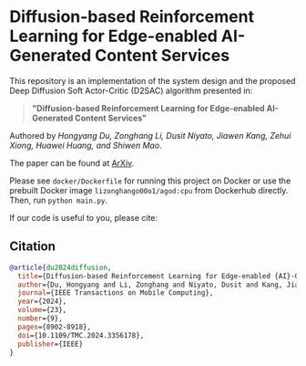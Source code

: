 # Diffusion-based Reinforcement Learning for Edge-enabled AI-Generated Content Services

This repository is an implementation of the system design and the proposed Deep Diffusion Soft Actor-Critic (D2SAC) algorithm presented in:

> **"Diffusion-based Reinforcement Learning for Edge-enabled AI-Generated Content Services"**

Authored by *Hongyang Du, Zonghang Li, Dusit Niyato, Jiawen Kang, Zehui Xiong, Huawei Huang, and Shiwen Mao*.

The paper can be found at [ArXiv](https://arxiv.org/abs/2303.13052).

Please see <code>docker/Dockerfile</code> for running this project on Docker or use the prebuilt Docker image <code>lizonghango00o1/agod:cpu</code> from Dockerhub directly. Then, run <code>python main.py</code>.

If our code is useful to you, please cite:

## Citation

```bibtex
@article{du2024diffusion,
  title={Diffusion-based Reinforcement Learning for Edge-enabled {AI}-Generated Content Services},
  author={Du, Hongyang and Li, Zonghang and Niyato, Dusit and Kang, Jiawen and Xiong, Zehui and Huang, Huawei and Mao, Shiwen},
  journal={IEEE Transactions on Mobile Computing},
  year={2024},
  volume={23},
  number={9},
  pages={8902-8918},
  doi={10.1109/TMC.2024.3356178},
  publisher={IEEE}
}

```

